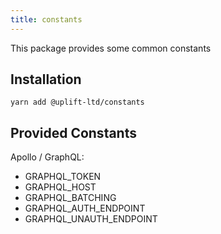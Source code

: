 ```yaml
---
title: constants
---
```


This package provides some common constants

## Installation

    yarn add @uplift-ltd/constants

## Provided Constants

Apollo / GraphQL:

- GRAPHQL_TOKEN
- GRAPHQL_HOST
- GRAPHQL_BATCHING
- GRAPHQL_AUTH_ENDPOINT
- GRAPHQL_UNAUTH_ENDPOINT
